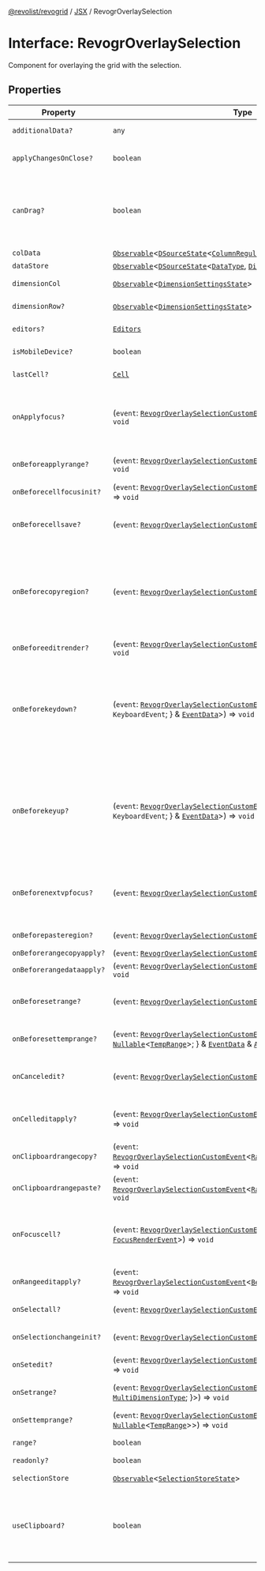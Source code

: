 [@revolist/revogrid](README.md) / [JSX](Namespace.JSX.md) / RevogrOverlaySelection

# Interface: RevogrOverlaySelection

Component for overlaying the grid with the selection.

## Properties

| Property | Type | Description | Defined in |
| ------ | ------ | ------ | ------ |
| `additionalData?` | `any` | Additional data to pass to renderer. | [src/components.d.ts:2021](https://github.com/revolist/revogrid/blob/6916c62aedeba77f36804fdc386f78e588e18412/src/components.d.ts#L2021) |
| `applyChangesOnClose?` | `boolean` | If true applys changes when cell closes if not Escape. | [src/components.d.ts:2025](https://github.com/revolist/revogrid/blob/6916c62aedeba77f36804fdc386f78e588e18412/src/components.d.ts#L2025) |
| `canDrag?` | `boolean` | Enable revogr-order-editor component (read more in revogr-order-editor component). Allows D&D. | [src/components.d.ts:2029](https://github.com/revolist/revogrid/blob/6916c62aedeba77f36804fdc386f78e588e18412/src/components.d.ts#L2029) |
| `colData` | [`Observable`](TypeAlias.Observable.md)\<[`DSourceState`](TypeAlias.DSourceState.md)\<[`ColumnRegular`](Interface.ColumnRegular.md), [`DimensionCols`](TypeAlias.DimensionCols.md)\>\> | Column data store. | [src/components.d.ts:2033](https://github.com/revolist/revogrid/blob/6916c62aedeba77f36804fdc386f78e588e18412/src/components.d.ts#L2033) |
| `dataStore` | [`Observable`](TypeAlias.Observable.md)\<[`DSourceState`](TypeAlias.DSourceState.md)\<[`DataType`](TypeAlias.DataType.md), [`DimensionRows`](TypeAlias.DimensionRows.md)\>\> | Row data store. | [src/components.d.ts:2037](https://github.com/revolist/revogrid/blob/6916c62aedeba77f36804fdc386f78e588e18412/src/components.d.ts#L2037) |
| `dimensionCol` | [`Observable`](TypeAlias.Observable.md)\<[`DimensionSettingsState`](Interface.DimensionSettingsState.md)\> | Dimension settings X. | [src/components.d.ts:2041](https://github.com/revolist/revogrid/blob/6916c62aedeba77f36804fdc386f78e588e18412/src/components.d.ts#L2041) |
| `dimensionRow?` | [`Observable`](TypeAlias.Observable.md)\<[`DimensionSettingsState`](Interface.DimensionSettingsState.md)\> | Dimension settings Y. | [src/components.d.ts:2045](https://github.com/revolist/revogrid/blob/6916c62aedeba77f36804fdc386f78e588e18412/src/components.d.ts#L2045) |
| `editors?` | [`Editors`](TypeAlias.Editors.md) | Custom editors register. | [src/components.d.ts:2049](https://github.com/revolist/revogrid/blob/6916c62aedeba77f36804fdc386f78e588e18412/src/components.d.ts#L2049) |
| `isMobileDevice?` | `boolean` | Is mobile view mode. | [src/components.d.ts:2053](https://github.com/revolist/revogrid/blob/6916c62aedeba77f36804fdc386f78e588e18412/src/components.d.ts#L2053) |
| `lastCell?` | [`Cell`](Interface.Cell.md) | Last real coordinates positions + 1. | [src/components.d.ts:2057](https://github.com/revolist/revogrid/blob/6916c62aedeba77f36804fdc386f78e588e18412/src/components.d.ts#L2057) |
| `onApplyfocus?` | (`event`: [`RevogrOverlaySelectionCustomEvent`](Interface.RevogrOverlaySelectionCustomEvent.md)\<[`FocusRenderEvent`](Interface.FocusRenderEvent.md)\>) => `void` | Before cell get focused. To prevent the default behavior of applying the edit data, you can call `e.preventDefault()`. | [src/components.d.ts:2061](https://github.com/revolist/revogrid/blob/6916c62aedeba77f36804fdc386f78e588e18412/src/components.d.ts#L2061) |
| `onBeforeapplyrange?` | (`event`: [`RevogrOverlaySelectionCustomEvent`](Interface.RevogrOverlaySelectionCustomEvent.md)\<[`FocusRenderEvent`](Interface.FocusRenderEvent.md)\>) => `void` | Before range applied. First step in triggerRangeEvent. | [src/components.d.ts:2065](https://github.com/revolist/revogrid/blob/6916c62aedeba77f36804fdc386f78e588e18412/src/components.d.ts#L2065) |
| `onBeforecellfocusinit?` | (`event`: [`RevogrOverlaySelectionCustomEvent`](Interface.RevogrOverlaySelectionCustomEvent.md)\<[`BeforeSaveDataDetails`](Interface.BeforeSaveDataDetails.md)\>) => `void` | Before cell focus. | [src/components.d.ts:2069](https://github.com/revolist/revogrid/blob/6916c62aedeba77f36804fdc386f78e588e18412/src/components.d.ts#L2069) |
| `onBeforecellsave?` | (`event`: [`RevogrOverlaySelectionCustomEvent`](Interface.RevogrOverlaySelectionCustomEvent.md)\<`any`\>) => `void` | Runs before cell save. Can be used to override or cancel original save. | [src/components.d.ts:2073](https://github.com/revolist/revogrid/blob/6916c62aedeba77f36804fdc386f78e588e18412/src/components.d.ts#L2073) |
| `onBeforecopyregion?` | (`event`: [`RevogrOverlaySelectionCustomEvent`](Interface.RevogrOverlaySelectionCustomEvent.md)\<`any`\>) => `void` | Before clipboard copy happened. Validate data before copy. To prevent the default behavior of editing data and use your own implementation, call `e.preventDefault()`. | [src/components.d.ts:2077](https://github.com/revolist/revogrid/blob/6916c62aedeba77f36804fdc386f78e588e18412/src/components.d.ts#L2077) |
| `onBeforeeditrender?` | (`event`: [`RevogrOverlaySelectionCustomEvent`](Interface.RevogrOverlaySelectionCustomEvent.md)\<[`FocusRenderEvent`](Interface.FocusRenderEvent.md)\>) => `void` | Before editor render. | [src/components.d.ts:2081](https://github.com/revolist/revogrid/blob/6916c62aedeba77f36804fdc386f78e588e18412/src/components.d.ts#L2081) |
| `onBeforekeydown?` | (`event`: [`RevogrOverlaySelectionCustomEvent`](Interface.RevogrOverlaySelectionCustomEvent.md)\<\{ `original`: `KeyboardEvent`; \} & [`EventData`](TypeAlias.EventData.md)\>) => `void` | Before key up event proxy, used to prevent key up trigger. If you have some custom behaviour event, use this event to check if it wasn't processed by internal logic. Call preventDefault(). | [src/components.d.ts:2085](https://github.com/revolist/revogrid/blob/6916c62aedeba77f36804fdc386f78e588e18412/src/components.d.ts#L2085) |
| `onBeforekeyup?` | (`event`: [`RevogrOverlaySelectionCustomEvent`](Interface.RevogrOverlaySelectionCustomEvent.md)\<\{ `original`: `KeyboardEvent`; \} & [`EventData`](TypeAlias.EventData.md)\>) => `void` | Before key down event proxy, used to prevent key down trigger. If you have some custom behaviour event, use this event to check if it wasn't processed by internal logic. Call preventDefault(). | [src/components.d.ts:2089](https://github.com/revolist/revogrid/blob/6916c62aedeba77f36804fdc386f78e588e18412/src/components.d.ts#L2089) |
| `onBeforenextvpfocus?` | (`event`: [`RevogrOverlaySelectionCustomEvent`](Interface.RevogrOverlaySelectionCustomEvent.md)\<[`Cell`](Interface.Cell.md)\>) => `void` | Fired when change of viewport happens. Usually when we switch between pinned regions. | [src/components.d.ts:2093](https://github.com/revolist/revogrid/blob/6916c62aedeba77f36804fdc386f78e588e18412/src/components.d.ts#L2093) |
| `onBeforepasteregion?` | (`event`: [`RevogrOverlaySelectionCustomEvent`](Interface.RevogrOverlaySelectionCustomEvent.md)\<`any`\>) => `void` | Before region paste happened. | [src/components.d.ts:2097](https://github.com/revolist/revogrid/blob/6916c62aedeba77f36804fdc386f78e588e18412/src/components.d.ts#L2097) |
| `onBeforerangecopyapply?` | (`event`: [`RevogrOverlaySelectionCustomEvent`](Interface.RevogrOverlaySelectionCustomEvent.md)\<[`ChangedRange`](TypeAlias.ChangedRange.md)\>) => `void` | Before range copy. | [src/components.d.ts:2101](https://github.com/revolist/revogrid/blob/6916c62aedeba77f36804fdc386f78e588e18412/src/components.d.ts#L2101) |
| `onBeforerangedataapply?` | (`event`: [`RevogrOverlaySelectionCustomEvent`](Interface.RevogrOverlaySelectionCustomEvent.md)\<[`FocusRenderEvent`](Interface.FocusRenderEvent.md)\>) => `void` | Range data apply. | [src/components.d.ts:2105](https://github.com/revolist/revogrid/blob/6916c62aedeba77f36804fdc386f78e588e18412/src/components.d.ts#L2105) |
| `onBeforesetrange?` | (`event`: [`RevogrOverlaySelectionCustomEvent`](Interface.RevogrOverlaySelectionCustomEvent.md)\<`any`\>) => `void` | Before range selection applied. Second step in triggerRangeEvent. | [src/components.d.ts:2109](https://github.com/revolist/revogrid/blob/6916c62aedeba77f36804fdc386f78e588e18412/src/components.d.ts#L2109) |
| `onBeforesettemprange?` | (`event`: [`RevogrOverlaySelectionCustomEvent`](Interface.RevogrOverlaySelectionCustomEvent.md)\<\{ `tempRange`: `null` \| [`Nullable`](TypeAlias.Nullable.md)\<[`TempRange`](TypeAlias.TempRange.md)\>; \} & [`EventData`](TypeAlias.EventData.md) & [`AllDimensionType`](Interface.AllDimensionType.md)\>) => `void` | Before set temp range area during autofill. | [src/components.d.ts:2113](https://github.com/revolist/revogrid/blob/6916c62aedeba77f36804fdc386f78e588e18412/src/components.d.ts#L2113) |
| `onCanceledit?` | (`event`: [`RevogrOverlaySelectionCustomEvent`](Interface.RevogrOverlaySelectionCustomEvent.md)\<`any`\>) => `void` | Cancel edit. Used for editors support when editor close requested. | [src/components.d.ts:2117](https://github.com/revolist/revogrid/blob/6916c62aedeba77f36804fdc386f78e588e18412/src/components.d.ts#L2117) |
| `onCelleditapply?` | (`event`: [`RevogrOverlaySelectionCustomEvent`](Interface.RevogrOverlaySelectionCustomEvent.md)\<[`BeforeSaveDataDetails`](Interface.BeforeSaveDataDetails.md)\>) => `void` | Cell edit apply to the data source. Triggers datasource edit on the root level. | [src/components.d.ts:2121](https://github.com/revolist/revogrid/blob/6916c62aedeba77f36804fdc386f78e588e18412/src/components.d.ts#L2121) |
| `onClipboardrangecopy?` | (`event`: [`RevogrOverlaySelectionCustomEvent`](Interface.RevogrOverlaySelectionCustomEvent.md)\<[`RangeClipboardCopyEventProps`](TypeAlias.RangeClipboardCopyEventProps.md)\>) => `void` | Range copy. | [src/components.d.ts:2125](https://github.com/revolist/revogrid/blob/6916c62aedeba77f36804fdc386f78e588e18412/src/components.d.ts#L2125) |
| `onClipboardrangepaste?` | (`event`: [`RevogrOverlaySelectionCustomEvent`](Interface.RevogrOverlaySelectionCustomEvent.md)\<[`RangeClipboardPasteEvent`](TypeAlias.RangeClipboardPasteEvent.md)\>) => `void` | Range paste event. | [src/components.d.ts:2129](https://github.com/revolist/revogrid/blob/6916c62aedeba77f36804fdc386f78e588e18412/src/components.d.ts#L2129) |
| `onFocuscell?` | (`event`: [`RevogrOverlaySelectionCustomEvent`](Interface.RevogrOverlaySelectionCustomEvent.md)\<[`ApplyFocusEvent`](Interface.ApplyFocusEvent.md) & [`FocusRenderEvent`](Interface.FocusRenderEvent.md)\>) => `void` | Cell get focused. To prevent the default behavior of applying the edit data, you can call `e.preventDefault()`. | [src/components.d.ts:2133](https://github.com/revolist/revogrid/blob/6916c62aedeba77f36804fdc386f78e588e18412/src/components.d.ts#L2133) |
| `onRangeeditapply?` | (`event`: [`RevogrOverlaySelectionCustomEvent`](Interface.RevogrOverlaySelectionCustomEvent.md)\<[`BeforeRangeSaveDataDetails`](TypeAlias.BeforeRangeSaveDataDetails.md)\>) => `void` | Range data apply. Triggers datasource edit on the root level. | [src/components.d.ts:2137](https://github.com/revolist/revogrid/blob/6916c62aedeba77f36804fdc386f78e588e18412/src/components.d.ts#L2137) |
| `onSelectall?` | (`event`: [`RevogrOverlaySelectionCustomEvent`](Interface.RevogrOverlaySelectionCustomEvent.md)\<`any`\>) => `void` | Select all cells from keyboard. | [src/components.d.ts:2141](https://github.com/revolist/revogrid/blob/6916c62aedeba77f36804fdc386f78e588e18412/src/components.d.ts#L2141) |
| `onSelectionchangeinit?` | (`event`: [`RevogrOverlaySelectionCustomEvent`](Interface.RevogrOverlaySelectionCustomEvent.md)\<[`ChangedRange`](TypeAlias.ChangedRange.md)\>) => `void` | Autofill data in range. First step in applyRangeWithData | [src/components.d.ts:2145](https://github.com/revolist/revogrid/blob/6916c62aedeba77f36804fdc386f78e588e18412/src/components.d.ts#L2145) |
| `onSetedit?` | (`event`: [`RevogrOverlaySelectionCustomEvent`](Interface.RevogrOverlaySelectionCustomEvent.md)\<[`BeforeSaveDataDetails`](Interface.BeforeSaveDataDetails.md)\>) => `void` | Set edit cell. | [src/components.d.ts:2149](https://github.com/revolist/revogrid/blob/6916c62aedeba77f36804fdc386f78e588e18412/src/components.d.ts#L2149) |
| `onSetrange?` | (`event`: [`RevogrOverlaySelectionCustomEvent`](Interface.RevogrOverlaySelectionCustomEvent.md)\<[`RangeArea`](TypeAlias.RangeArea.md) & \{ `type`: [`MultiDimensionType`](TypeAlias.MultiDimensionType.md); \}\>) => `void` | Set range. Third step in triggerRangeEvent. | [src/components.d.ts:2153](https://github.com/revolist/revogrid/blob/6916c62aedeba77f36804fdc386f78e588e18412/src/components.d.ts#L2153) |
| `onSettemprange?` | (`event`: [`RevogrOverlaySelectionCustomEvent`](Interface.RevogrOverlaySelectionCustomEvent.md)\<`null` \| [`Nullable`](TypeAlias.Nullable.md)\<[`TempRange`](TypeAlias.TempRange.md)\>\>) => `void` | Set temp range area during autofill. | [src/components.d.ts:2157](https://github.com/revolist/revogrid/blob/6916c62aedeba77f36804fdc386f78e588e18412/src/components.d.ts#L2157) |
| `range?` | `boolean` | Range selection allowed. | [src/components.d.ts:2161](https://github.com/revolist/revogrid/blob/6916c62aedeba77f36804fdc386f78e588e18412/src/components.d.ts#L2161) |
| `readonly?` | `boolean` | Readonly mode. | [src/components.d.ts:2165](https://github.com/revolist/revogrid/blob/6916c62aedeba77f36804fdc386f78e588e18412/src/components.d.ts#L2165) |
| `selectionStore` | [`Observable`](TypeAlias.Observable.md)\<[`SelectionStoreState`](TypeAlias.SelectionStoreState.md)\> | Selection, range, focus. | [src/components.d.ts:2169](https://github.com/revolist/revogrid/blob/6916c62aedeba77f36804fdc386f78e588e18412/src/components.d.ts#L2169) |
| `useClipboard?` | `boolean` | Enable revogr-clipboard component (read more in revogr-clipboard component). Allows copy/paste. | [src/components.d.ts:2173](https://github.com/revolist/revogrid/blob/6916c62aedeba77f36804fdc386f78e588e18412/src/components.d.ts#L2173) |
